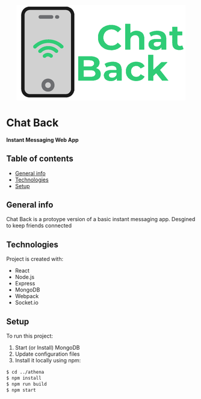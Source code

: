 <p align="center">
<img src="https://github.com/mbelesiu/chatBack/blob/main/chatback.PNG" width="449.5 px" height="255 px">
</p>

# Chat Back
#### Instant Messaging Web App

## Table of contents
* [General info](#general-info)
* [Technologies](#technologies)
* [Setup](#setup)

## General info
Chat Back is a protoype version of a basic instant messaging app. Desgined to keep friends connected
	
## Technologies
Project is created with:
* React
* Node.js
* Express
* MongoDB
* Webpack
* Socket.io
	
## Setup
To run this project:
1) Start (or Install) MongoDB
2) Update configuration files 
3) Install it locally using npm:

```
$ cd ../athena
$ npm install
$ npm run build
$ npm start
```
